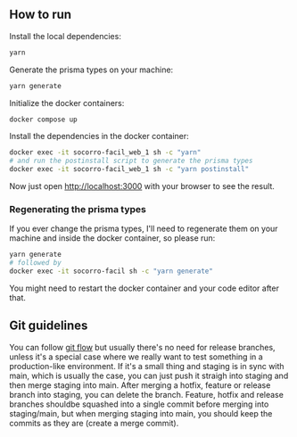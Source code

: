 ## How to run

Install the local dependencies:

```bash
yarn
```

Generate the prisma types on your machine:

```bash
yarn generate
```

Initialize the docker containers:

```bash
docker compose up
```

Install the dependencies in the docker container:

```bash
docker exec -it socorro-facil_web_1 sh -c "yarn"
# and run the postinstall script to generate the prisma types
docker exec -it socorro-facil_web_1 sh -c "yarn postinstall"
```
Now just open [http://localhost:3000](http://localhost:3000) with your browser to see the result.

### Regenerating the prisma types

If you ever change the prisma types, I'll need to regenerate them on your machine and inside the docker container, so please run:

```bash
yarn generate
# followed by
docker exec -it socorro-facil sh -c "yarn generate"
```
You might need to restart the docker container and your code editor after that.

## Git guidelines

You can follow [git flow](https://danielkummer.github.io/git-flow-cheatsheet/) but usually there's no need for release branches, unless it's a special case where we really want to test something in a production-like environment.
If it's a small thing and staging is in sync with main, which is usually the case, you can just push it straigh into staging and then merge staging into main.
After merging a hotfix, feature or release branch into staging, you can delete the branch.
Feature, hotfix and release branches shouldbe squashed into a single commit before merging into staging/main, but when merging staging into main, you should keep the commits as they are (create a merge commit).